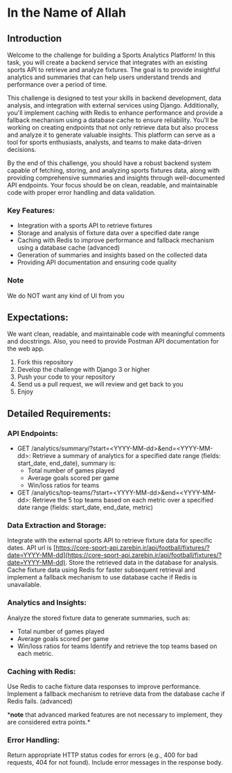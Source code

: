 # In the Name of Allah

## Introduction

Welcome to the challenge for building a Sports Analytics Platform! In this task, you will create a backend service that integrates with an existing sports API to retrieve and analyze fixtures. The goal is to provide insightful analytics and summaries that can help users understand trends and performance over a period of time.

This challenge is designed to test your skills in backend development, data analysis, and integration with external services using Django. Additionally, you'll implement caching with Redis to enhance performance and provide a fallback mechanism using a database cache to ensure reliability. You'll be working on creating endpoints that not only retrieve data but also process and analyze it to generate valuable insights. This platform can serve as a tool for sports enthusiasts, analysts, and teams to make data-driven decisions.

By the end of this challenge, you should have a robust backend system capable of fetching, storing, and analyzing sports fixtures data, along with providing comprehensive summaries and insights through well-documented API endpoints. Your focus should be on clean, readable, and maintainable code with proper error handling and data validation.

### Key Features:
- Integration with a sports API to retrieve fixtures
- Storage and analysis of fixture data over a specified date range
- Caching with Redis to improve performance and fallback mechanism using a database cache (advanced)
- Generation of summaries and insights based on the collected data
- Providing API documentation and ensuring code quality

### Note
We do NOT want any kind of UI from you

## Expectations:

We want clean, readable, and maintainable code with meaningful comments and docstrings. Also, you need to provide Postman API documentation for the web app.

1. Fork this repository
2. Develop the challenge with Django 3 or higher
3. Push your code to your repository
4. Send us a pull request, we will review and get back to you
5. Enjoy

## Detailed Requirements:

### API Endpoints:

- GET /analytics/summary/?start=\<YYYY-MM-dd\>&end=\<YYYY-MM-dd\>: Retrieve a summary of analytics for a specified date range (fields: start_date, end_date), summary is:
  - Total number of games played
  - Average goals scored per game
  - Win/loss ratios for teams
- GET /analytics/top-teams/?start=\<YYYY-MM-dd\>&end=\<YYYY-MM-dd\>: Retrieve the 5 top teams based on each metric over a specified date range (fields: start_date, end_date, metric)

### Data Extraction and Storage:

Integrate with the external sports API to retrieve fixture data for specific dates.
API url is [https://core-sport-api.zarebin.ir/api/football/fixtures/?date=YYYY-MM-dd](https://core-sport-api.zarebin.ir/api/football/fixtures/?date=YYYY-MM-dd).
Store the retrieved data in the database for analysis.
Cache fixture data using Redis for faster subsequent retrieval and implement a fallback mechanism to use database cache if Redis is unavailable.

### Analytics and Insights:

Analyze the stored fixture data to generate summaries, such as:
- Total number of games played
- Average goals scored per game
- Win/loss ratios for teams
Identify and retrieve the top teams based on each metric.

### Caching with Redis:

Use Redis to cache fixture data responses to improve performance.
Implement a fallback mechanism to retrieve data from the database cache if Redis fails. (advanced)

\***note** that advanced marked features are not necessary to implement, they are considered extra points.\*

### Error Handling:

Return appropriate HTTP status codes for errors (e.g., 400 for bad requests, 404 for not found).
Include error messages in the response body.
